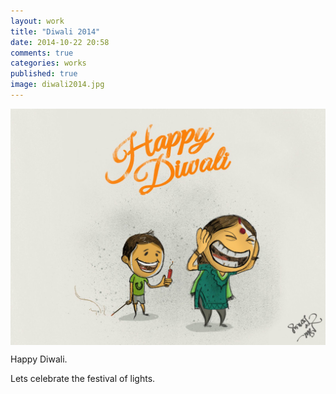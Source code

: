```yaml
---
layout: work
title: "Diwali 2014"
date: 2014-10-22 20:58
comments: true
categories: works
published: true
image: diwali2014.jpg
---
```

<img src="/images/works/diwali2014.jpg" align="middle"/>

Happy Diwali.

Lets celebrate the festival of lights.